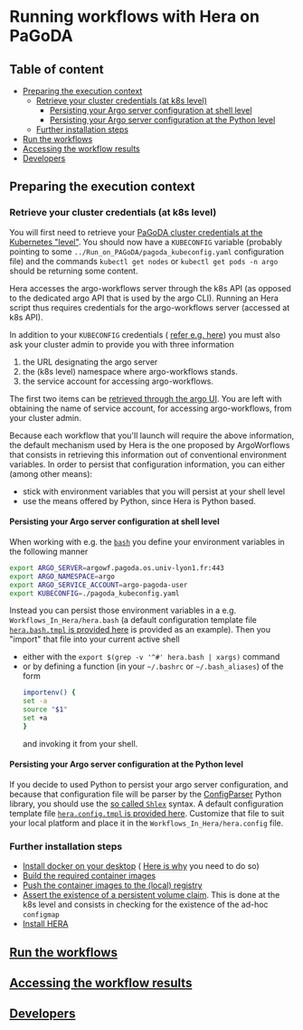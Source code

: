 # Running workflows with Hera on PaGoDA<!-- omit from toc -->

## Table of content<!-- omit from toc -->

<!-- TOC -->

- [Preparing the execution context](#preparing-the-execution-context)
  - [Retrieve your cluster credentials (at k8s level)](#retrieve-your-cluster-credentials-at-k8s-level)
    - [Persisting your Argo server configuration at shell level](#persisting-your-argo-server-configuration-at-shell-level)
    - [Persisting your Argo server configuration at the Python level](#persisting-your-argo-server-configuration-at-the-python-level)
  - [Further installation steps](#further-installation-steps)
- [Run the workflows](#run-the-workflows)
- [Accessing the workflow results](#accessing-the-workflow-results)
- [Developers](#developers)

<!-- /TOC -->

## Preparing the execution context

### Retrieve your cluster credentials (at k8s level)

You will first need to retrieve your
[PaGoDA cluster credentials at the Kubernetes "level"](../On_PaGoDA_cluster/Readme.md#retrieve-your-cluster-credentials-at-the-kubernetes-level).
You should now have a `KUBECONFIG` variable (probably pointing to some
`../Run_on_PAGoDA/pagoda_kubeconfig.yaml` configuration file) and the
commands `kubectl get nodes` or `kubectl get pods -n argo` should be
returning some content.

Hera accesses the argo-workflows server through the k8s API (as opposed to the
dedicated argo API that is used by the argo CLI). Running an Hera script thus
requires credentials for the argo-workflows server (accessed at k8s API).

In addition to your `KUBECONFIG` credentials (
[refer e.g. here](../On_PaGoDA_cluster/Readme.md#retrieve-your-cluster-credentials-at-the-kubernetes-level))
you must also ask your cluster admin to provide you with three information

1. the URL designating the argo server
2. the (k8s level) namespace where argo-workflows stands.
3. the service account for accessing argo-workflows.

The first two items can be
[retrieved through the argo UI](#retrieve-your-cluster-credentials-at-the-argo-server-level).
You are left with obtaining the name of service account, for accessing
argo-workflows, from your cluster admin.

Because each workflow that you'll launch will require the above information,
the default mechanism used by Hera is the one proposed by ArgoWorflows that
consists in retrieving this information out of conventional environment
variables.
In order to persist that configuration information, you can either (among
other means):

- stick with environment variables that you will persist at your shell level
- use the means offered by Python, since Hera is Python based.

#### Persisting your Argo server configuration at shell level

When working with e.g. the
[`bash`](<https://en.wikipedia.org/wiki/Bash_(Unix_shell)>)
you define your environment variables in the following manner

```bash
export ARGO_SERVER=argowf.pagoda.os.univ-lyon1.fr:443
export ARGO_NAMESPACE=argo
export ARGO_SERVICE_ACCOUNT=argo-pagoda-user
export KUBECONFIG=./pagoda_kubeconfig.yaml
```

Instead you can persist those environment variables in a e.g.
`Workflows_In_Hera/hera.bash` (a default configuration template file
[`hera.bash.tmpl` is provided here](hera.bash.tmpl) is provided as an
example). Then you "import" that file into your current active shell

- either with the `export $(grep -v '^#' hera.bash | xargs)` command
- or by defining a function (in your `~/.bashrc` or `~/.bash_aliases`) of the
  form
  ```bash
  importenv() {
  set -a
  source "$1"
  set +a
  }
  ```
  and invoking it from your shell.

#### Persisting your Argo server configuration at the Python level

If you decide to used Python to persist your argo server configuration, and
because that configuration file will be parser by the
[ConfigParser](https://docs.python.org/3/library/configparser.html)
Python library, you should use the
[so called `Shlex`](https://docs.python.org/3/library/shlex.html#module-shlex)
syntax.
A default configuration template file
[`hera.config.tmpl` is provided here](hera.config.tmpl). Customize that
file to suit your local platform and place it in the
`Workflows_In_Hera/hera.config` file.

### Further installation steps

- [Install docker on your desktop](../With_CLI_Generic/Readme.md#installing-docker-on-your-desktop) (
  [Here is why](../On_PaGoDA_cluster/Readme.md#install-docker-on-your-desktop)
  you need to do so)
- [Build the required container images](../With_CLI_Generic/Readme.md#buildpull-the-required-containers)
- [Push the container images to the (local) registry](../On_PaGoDA_cluster/Readme.md#registering-the-container-images)
- [Assert the existence of a persistent volume claim](../On_PaGoDA_cluster/Readme.md#volumes-and-context-creation). This is done at the k8s level and consists
  in checking for the existence of the ad-hoc `configmap`
- [Install HERA](../With_HERA_Generic/Readme.md#install-hera-and-its-dependencies)

## [Run the workflows](../With_HERA_Generic/Readme.md#running-workflows)

## [Accessing the workflow results](../On_PaGoDA_cluster/Readme.md#accessing-results)

## [Developers](../With_HERA_Generic/Readme.md#developers)
